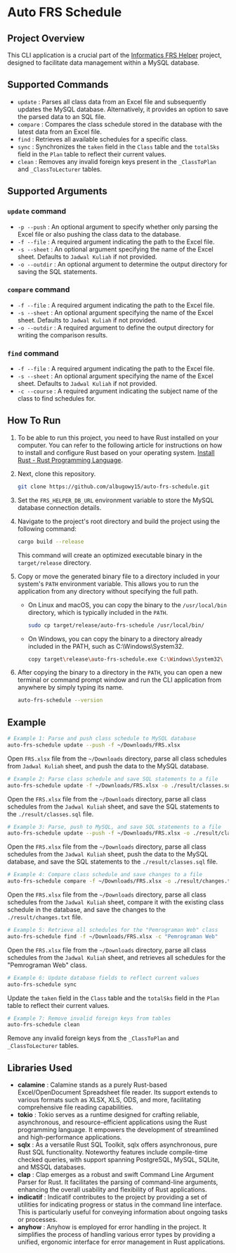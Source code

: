 # Auto FRS Schedule

## Project Overview

This CLI application is a crucial part of the [Informatics FRS Helper](https://github.com/albugowy15/informatics-frs-helper) project, designed to facilitate data management within a MySQL database.

## Supported Commands

- `update` : Parses all class data from an Excel file and subsequently updates the MySQL database. Alternatively, it provides an option to save the parsed data to an SQL file.
- `compare` : Compares the class schedule stored in the database with the latest data from an Excel file.
- `find` : Retrieves all available schedules for a specific class.
- `sync` : Synchronizes the `taken` field in the `Class` table and the `totalSks` field in the `Plan` table to reflect their current values.
- `clean` : Removes any invalid foreign keys present in the `_ClassToPlan` and `_ClassToLecturer` tables.

## Supported Arguments

### `update` command

- `-p --push` : An optional argument to specify whether only parsing the Excel file or also pushing the class data to the database.
- `-f --file` : A required argument indicating the path to the Excel file.
- `-s --sheet` : An optional argument specifying the name of the Excel sheet. Defaults to `Jadwal Kuliah` if not provided.
- `-o --outdir` : An optional argument to determine the output directory for saving the SQL statements.

### `compare` command

- `-f --file` : A required argument indicating the path to the Excel file.
- `-s --sheet` : An optional argument specifying the name of the Excel sheet. Defaults to `Jadwal Kuliah` if not provided.
- `-o --outdir` : A required argument to define the output directory for writing the comparison results.

### `find` command

- `-f --file` : A required argument indicating the path to the Excel file.
- `-s --sheet` : An optional argument specifying the name of the Excel sheet. Defaults to `Jadwal Kuliah` if not provided.
- `-c --course` : A required argument indicating the subject name of the class to find schedules for.

## How To Run

1. To be able to run this project, you need to have Rust installed on your computer. You can refer to the following article for instructions on how to install and configure Rust based on your operating system. [Install Rust - Rust Programming Language](https://www.rust-lang.org/tools/install).

2. Next, clone this repository.

   ```bash
   git clone https://github.com/albugowy15/auto-frs-schedule.git
   ```

3. Set the `FRS_HELPER_DB_URL` environment variable to store the MySQL database connection details.

4. Navigate to the project's root directory and build the project using the following command:

   ```bash
   cargo build --release
   ```

   This command will create an optimized executable binary in the `target/release` directory.

5. Copy or move the generated binary file to a directory included in your system's `PATH` environment variable. This allows you to run the application from any directory without specifying the full path.

   - On Linux and macOS, you can copy the binary to the `/usr/local/bin` directory, which is typically included in the `PATH`.
     ```bash
     sudo cp target/release/auto-frs-schedule /usr/local/bin/
     ```
   - On Windows, you can copy the binary to a directory already included in the PATH, such as C:\Windows\System32.
     ```bash
     copy target\release\auto-frs-schedule.exe C:\Windows\System32\
     ```

6. After copying the binary to a directory in the `PATH`, you can open a new terminal or command prompt window and run the CLI application from anywhere by simply typing its name.

   ```bash
   auto-frs-schedule --version
   ```

## Example

```bash
# Example 1: Parse and push class schedule to MySQL database
auto-frs-schedule update --push -f ~/Downloads/FRS.xlsx
```

Open `FRS.xlsx` file from the `~/Downloads` directory, parse all class schedules from `Jadwal Kuliah` sheet, and push the data to the MySQL database.

```bash
# Example 2: Parse class schedule and save SQL statements to a file
auto-frs-schedule update -f ~/Downloads/FRS.xlsx -o ./result/classes.sql
```

Open the `FRS.xlsx` file from the `~/Downloads` directory, parse all class schedules from the `Jadwal Kuliah` sheet, and save the SQL statements to the `./result/classes.sql` file.

```bash
# Example 3: Parse, push to MySQL, and save SQL statements to a file
auto-frs-schedule update --push -f ~/Downloads/FRS.xlsx -o ./result/classes.sql
```

Open the `FRS.xlsx` file from the `~/Downloads` directory, parse all class schedules from the `Jadwal Kuliah` sheet, push the data to the MySQL database, and save the SQL statements to the `./result/classes.sql` file.

```bash
# Example 4: Compare class schedule and save changes to a file
auto-frs-schedule compare -f ~/Downloads/FRS.xlsx -o ./result/changes.txt
```

Open the `FRS.xlsx` file from the `~/Downloads` directory, parse all class schedules from the `Jadwal Kuliah` sheet, compare it with the existing class schedule in the database, and save the changes to the `./result/changes.txt` file.

```bash
# Example 5: Retrieve all schedules for the "Pemrograman Web" class
auto-frs-schedule find -f ~/Downloads/FRS.xlsx -c "Pemrograman Web"
```

Open the `FRS.xlsx` file from the `~/Downloads` directory, parse all class schedules from the `Jadwal Kuliah` sheet,
and retrieves all schedules for the "Pemrograman Web" class.

```bash
# Example 6: Update database fields to reflect current values
auto-frs-schedule sync
```

Update the `taken` field in the `Class` table and the `totalSks` field in the `Plan` table to reflect their current values.

```bash
# Example 7: Remove invalid foreign keys from tables
auto-frs-schedule clean
```

Remove any invalid foreign keys from the `_ClassToPlan` and `_ClassToLecturer` tables.

## Libraries Used

- **calamine** : Calamine stands as a purely Rust-based Excel/OpenDocument Spreadsheet file reader. Its support extends to various formats such as XLSX, XLS, ODS, and more, facilitating comprehensive file reading capabilities.
- **tokio** : Tokio serves as a runtime designed for crafting reliable, asynchronous, and resource-efficient applications using the Rust programming language. It empowers the development of streamlined and high-performance applications.
- **sqlx** : As a versatile Rust SQL Toolkit, sqlx offers asynchronous, pure Rust SQL functionality. Noteworthy features include compile-time checked queries, with support spanning PostgreSQL, MySQL, SQLite, and MSSQL databases.
- **clap** : Clap emerges as a robust and swift Command Line Argument Parser for Rust. It facilitates the parsing of command-line arguments, enhancing the overall usability and flexibility of Rust applications.
- **indicatif** : Indicatif contributes to the project by providing a set of utilities for indicating progress or status in the command line interface. This is particularly useful for conveying information about ongoing tasks or processes.
- **anyhow** : Anyhow is employed for error handling in the project. It simplifies the process of handling various error types by providing a unified, ergonomic interface for error management in Rust applications.
